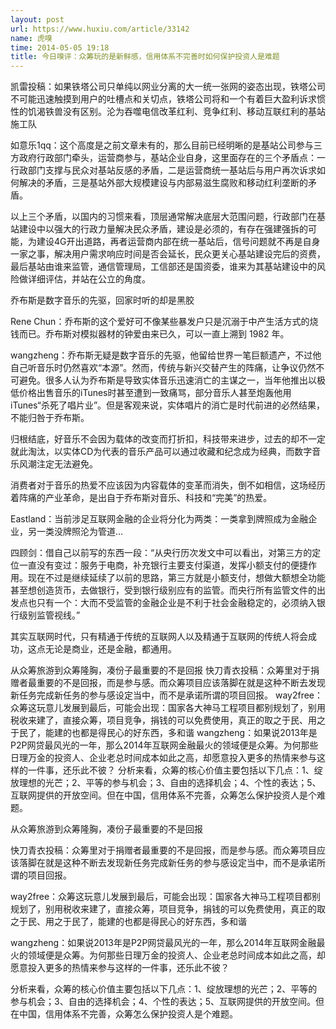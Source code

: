 ```yaml
---
layout: post
url: https://www.huxiu.com/article/33142
name: 虎嗅
time: 2014-05-05 19:18
title: 今日嗅评：众筹玩的是新鲜感，信用体系不完善时如何保护投资人是难题
---
```

凯雷投稿：如果铁塔公司只单纯以网业分离的大一统一张网的姿态出现，铁塔公司不可能迅速触摸到用户的吐槽点和关切点，铁塔公司将和一个有着巨大盈利诉求惯性的饥渴铁兽没有区别。沦为吞噬电信改革红利、竞争红利、移动互联红利的基站施工队

如意乐1qq：这个高度是之前文章未有的，那么目前已经明晰的是基站公司参与三方政府行政部门牵头，运营商参与，基站企业自身，这里面存在的三个矛盾点：一行政部门支撑与民众对基站反感的矛盾，二是运营商统一基站后与用户再次诉求如何解决的矛盾，三是基站外部大规模建设与内部易滋生腐败和移动红利垄断的矛盾。

以上三个矛盾，以国内的习惯来看，顶层通常解决底层大范围问题，行政部门在基站建设中以强大的行政力量解决民众矛盾，建设是必须的，有存在强建强拆的可能，为建设4G开出道路，再者运营商内部在统一基站后，信号问题就不再是自身一家之事，解决用户需求响应时间是否会延长，民众更关心基站建设完后的资费，最后基站由谁来监管，通信管理局，工信部还是国资委，谁来为其基站建设中的风险做详细评估，并站在公立的角度。

乔布斯是数字音乐的先驱，回家时听的却是黑胶

Rene Chun：乔布斯的这个爱好可不像某些暴发户只是沉溺于中产生活方式的烧钱而已。乔布斯对模拟器材的钟爱由来已久，可以一直上溯到 1982 年。

wangzheng：乔布斯无疑是数字音乐的先驱，他留给世界一笔巨额遗产，不过他自己听音乐时仍然喜欢“本源”。然而，传统与新兴交替产生的阵痛，让争议仍然不可避免。很多人认为乔布斯是导致实体音乐迅速消亡的主谋之一，当年他推出以极低价格出售音乐的iTunes时甚至遭到一致痛骂，部分音乐人甚至炮轰他用iTunes“杀死了唱片业”。但是客观来说，实体唱片的消亡是时代前进的必然结果，不能归咎于乔布斯。

归根结底，好音乐不会因为载体的改变而打折扣，科技带来进步，过去的却不一定就此淘汰，以实体CD为代表的音乐产品可以通过收藏和纪念成为经典，而数字音乐风潮注定无法避免。

消费者对于音乐的热爱不应该因为内容载体的变革而消失，倒不如相信，这场经历着阵痛的产业革命，是出自于乔布斯对音乐、科技和“完美”的热爱。

Eastland：当前涉足互联网金融的企业将分化为两类：一类拿到牌照成为金融企业，另一类没牌照沦为管道…

四顾剑：借自己以前写的东西一段：“从央行历次发文中可以看出，对第三方的定位一直没有变过：服务于电商，补充银行主要支付渠道，发挥小额支付的便捷作用。现在不过是继续延续了以前的思路，第三方就是小额支付，想做大额想全功能甚至想创造货币，去做银行，受到银行级别应有的监管。而央行所有监管文件的出发点也只有一个：大而不受监管的金融企业是不利于社会金融稳定的，必须纳入银行级别监管视线。”

其实互联网时代，只有精通于传统的互联网人以及精通于互联网的传统人将会成功，这点无论是商业，还是金融，都通用。

从众筹旅游到众筹隆胸，凑份子最重要的不是回报 快刀青衣投稿：众筹里对于捐赠者最重要的不是回报，而是参与感。而众筹项目应该落脚在就是这种不断去发现新任务完成新任务的参与感设定当中，而不是承诺所谓的项目回报。 way2free：众筹这玩意儿发展到最后，可能会出现：国家各大神马工程项目都别规划了，别用税收来建了，直接众筹，项目竞争，捐钱的可以免费使用，真正的取之于民、用之于民了，能建的也都是得民心的好东西，多和谐 wangzheng：如果说2013年是P2P网贷最风光的一年，那么2014年互联网金融最火的领域便是众筹。为何那些日理万金的投资人、企业老总时间成本如此之高，却愿意投入更多的热情来参与这样的一件事，还乐此不彼？ 分析来看，众筹的核心价值主要包括以下几点：1、绽放理想的光芒；2、平等的参与机会；3、自由的选择机会；4、个性的表达；5、互联网提供的开放空间。但在中国，信用体系不完善，众筹怎么保护投资人是个难题。

从众筹旅游到众筹隆胸，凑份子最重要的不是回报

快刀青衣投稿：众筹里对于捐赠者最重要的不是回报，而是参与感。而众筹项目应该落脚在就是这种不断去发现新任务完成新任务的参与感设定当中，而不是承诺所谓的项目回报。

way2free：众筹这玩意儿发展到最后，可能会出现：国家各大神马工程项目都别规划了，别用税收来建了，直接众筹，项目竞争，捐钱的可以免费使用，真正的取之于民、用之于民了，能建的也都是得民心的好东西，多和谐

wangzheng：如果说2013年是P2P网贷最风光的一年，那么2014年互联网金融最火的领域便是众筹。为何那些日理万金的投资人、企业老总时间成本如此之高，却愿意投入更多的热情来参与这样的一件事，还乐此不彼？

分析来看，众筹的核心价值主要包括以下几点：1、绽放理想的光芒；2、平等的参与机会；3、自由的选择机会；4、个性的表达；5、互联网提供的开放空间。但在中国，信用体系不完善，众筹怎么保护投资人是个难题。

